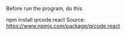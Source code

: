 Before run the program, do this

npm install qrcode.react
Source: https://www.npmjs.com/package/qrcode.react